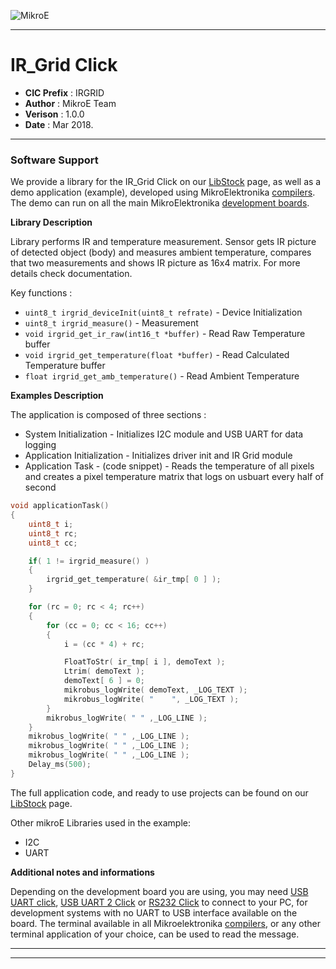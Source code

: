 ![MikroE](http://www.mikroe.com/img/designs/beta/logo_small.png)

---

# IR_Grid Click

- **CIC Prefix**  : IRGRID
- **Author**      : MikroE Team
- **Verison**     : 1.0.0
- **Date**        : Mar 2018.

---

### Software Support

We provide a library for the IR_Grid Click on our [LibStock](https://libstock.mikroe.com/projects/view/2364/ir-grid-click) 
page, as well as a demo application (example), developed using MikroElektronika 
[compilers](http://shop.mikroe.com/compilers). The demo can run on all the main 
MikroElektronika [development boards](http://shop.mikroe.com/development-boards).

**Library Description**

Library performs IR and temperature measurement. Sensor gets IR picture of detected object (body) and measures ambient temperature, 
compares that two measurements and shows IR picture as 16x4 matrix. For more details check documentation.

Key functions :

- ``` uint8_t irgrid_deviceInit(uint8_t refrate) ``` - Device Initialization
- ``` uint8_t irgrid_measure() ``` - Measurement
- ``` void irgrid_get_ir_raw(int16_t *buffer) ``` - Read Raw Temperature buffer
- ``` void irgrid_get_temperature(float *buffer) ``` - Read Calculated Temperature buffer
- ``` float irgrid_get_amb_temperature() ``` - Read Ambient Temperature



**Examples Description**

The application is composed of three sections :

- System Initialization - Initializes I2C module and USB UART for data logging
- Application Initialization - Initializes driver init and IR Grid module
- Application Task - (code snippet) - Reads the temperature of all pixels and creates a pixel temperature matrix that logs on usbuart every half of second


```.c
void applicationTask()
{
    uint8_t i;
    uint8_t rc;
    uint8_t cc;

    if( 1 != irgrid_measure() )
    {
        irgrid_get_temperature( &ir_tmp[ 0 ] );
    }

    for (rc = 0; rc < 4; rc++)
    {
        for (cc = 0; cc < 16; cc++)
        {
            i = (cc * 4) + rc;

            FloatToStr( ir_tmp[ i ], demoText );
            Ltrim( demoText );
            demoText[ 6 ] = 0;
            mikrobus_logWrite( demoText, _LOG_TEXT );
            mikrobus_logWrite( "    ", _LOG_TEXT );
        }
        mikrobus_logWrite( " " ,_LOG_LINE );
    }
    mikrobus_logWrite( " " ,_LOG_LINE );
    mikrobus_logWrite( " " ,_LOG_LINE );
    mikrobus_logWrite( " " ,_LOG_LINE );
    Delay_ms(500);
}
```

The full application code, and ready to use projects can be found on our 
[LibStock](https://libstock.mikroe.com/projects/view/2364/ir-grid-click) page.

Other mikroE Libraries used in the example:

- I2C
- UART

**Additional notes and informations**

Depending on the development board you are using, you may need 
[USB UART click](http://shop.mikroe.com/usb-uart-click), 
[USB UART 2 Click](http://shop.mikroe.com/usb-uart-2-click) or 
[RS232 Click](http://shop.mikroe.com/rs232-click) to connect to your PC, for 
development systems with no UART to USB interface available on the board. The 
terminal available in all Mikroelektronika 
[compilers](http://shop.mikroe.com/compilers), or any other terminal application 
of your choice, can be used to read the message.

---
---
